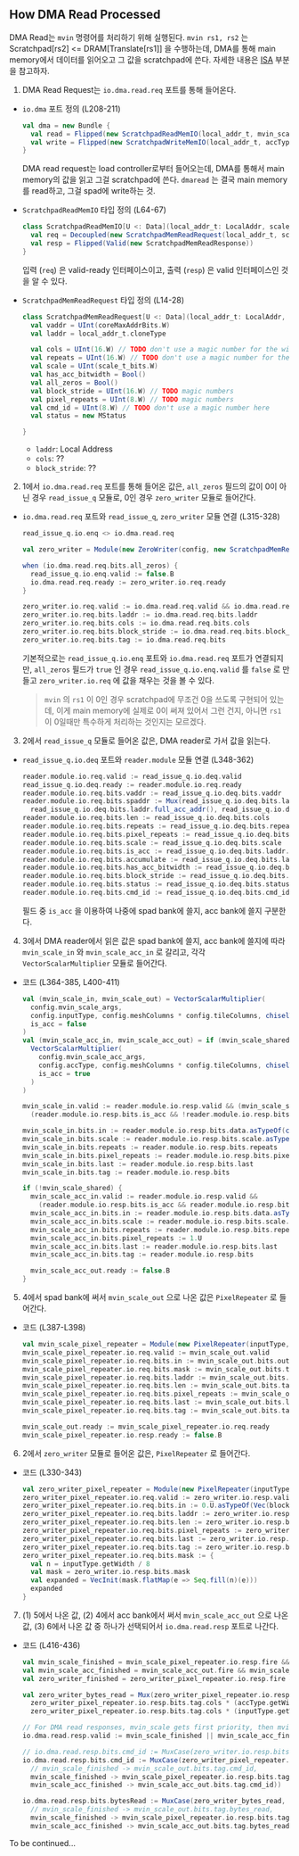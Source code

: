 ## How DMA Read Processed

DMA Read는 `mvin` 명령어를 처리하기 위해 실행된다. `mvin rs1, rs2` 는 Scratchpad[rs2] <= DRAM[Translate[rs1]] 을 수행하는데, DMA를 통해 main memory에서 데이터를 읽어오고 그 값을 scratchpad에 쓴다. 자세한 내용은 [ISA](https://github.com/minseongg/gemmini?tab=readme-ov-file#mvin-move-data-from-main-memory-to-scratchpad) 부분을 참고하자.

1. DMA Read Request는 `io.dma.read.req` 포트를 통해 들어온다.

- `io.dma` 포트 정의 (L208-211)

  ```scala
  val dma = new Bundle {
    val read = Flipped(new ScratchpadReadMemIO(local_addr_t, mvin_scale_t_bits))
    val write = Flipped(new ScratchpadWriteMemIO(local_addr_t, accType.getWidth, acc_scale_t_bits))
  }
  ```

  DMA read request는 load controller로부터 들어오는데, DMA를 통해서 main memory의 값을 읽고 그걸 scratchpad에 쓴다. `dmaread` 는 결국 main memory를 read하고, 그걸 spad에 write하는 것.

- `ScratchpadReadMemIO` 타입 정의 (L64-67)

  ```scala
  class ScratchpadReadMemIO[U <: Data](local_addr_t: LocalAddr, scale_t_bits: Int)(implicit p: Parameters) extends CoreBundle {
    val req = Decoupled(new ScratchpadMemReadRequest(local_addr_t, scale_t_bits))
    val resp = Flipped(Valid(new ScratchpadMemReadResponse))
  }
  ```

  입력 (`req`) 은 valid-ready 인터페이스이고, 출력 (`resp`) 은 valid 인터페이스인 것을 알 수 있다.

- `ScratchpadMemReadRequest` 타입 정의 (L14-28)

  ```scala
  class ScratchpadMemReadRequest[U <: Data](local_addr_t: LocalAddr, scale_t_bits: Int)(implicit p: Parameters) extends CoreBundle {
    val vaddr = UInt(coreMaxAddrBits.W)
    val laddr = local_addr_t.cloneType

    val cols = UInt(16.W) // TODO don't use a magic number for the width here
    val repeats = UInt(16.W) // TODO don't use a magic number for the width here
    val scale = UInt(scale_t_bits.W)
    val has_acc_bitwidth = Bool()
    val all_zeros = Bool()
    val block_stride = UInt(16.W) // TODO magic numbers
    val pixel_repeats = UInt(8.W) // TODO magic numbers
    val cmd_id = UInt(8.W) // TODO don't use a magic number here
    val status = new MStatus

  }
  ```

  - `laddr`: Local Address
  - `cols`: ??
  - `block_stride`: ??

2. 1에서 `io.dma.read.req` 포트를 통해 들어온 값은, `all_zeros` 필드의 값이 0이 아닌 경우 `read_issue_q` 모듈로, 0인 경우 `zero_writer` 모듈로 들어간다.

- `io.dma.read.req` 포트와 `read_issue_q`, `zero_writer` 모듈 연결 (L315-328)

  ```scala
  read_issue_q.io.enq <> io.dma.read.req

  val zero_writer = Module(new ZeroWriter(config, new ScratchpadMemReadRequest(local_addr_t, mvin_scale_t_bits)))

  when (io.dma.read.req.bits.all_zeros) {
    read_issue_q.io.enq.valid := false.B
    io.dma.read.req.ready := zero_writer.io.req.ready
  }

  zero_writer.io.req.valid := io.dma.read.req.valid && io.dma.read.req.bits.all_zeros
  zero_writer.io.req.bits.laddr := io.dma.read.req.bits.laddr
  zero_writer.io.req.bits.cols := io.dma.read.req.bits.cols
  zero_writer.io.req.bits.block_stride := io.dma.read.req.bits.block_stride
  zero_writer.io.req.bits.tag := io.dma.read.req.bits
  ```

  기본적으로는 `read_issue_q.io.enq` 포트와 `io.dma.read.req` 포트가 연결되지만, `all_zeros` 필드가 `true` 인 경우 `read_issue_q.io.enq.valid` 를 `false` 로 만들고 `zero_writer.io.req` 에 값을 채우는 것을 볼 수 있다.

  > `mvin` 의 `rs1` 이 0인 경우 scratchpad에 무조건 0을 쓰도록 구현되어 있는데, 이게 main memory에 실제로 0이 써져 있어서 그런 건지, 아니면 `rs1` 이 0일때만 특수하게 처리하는 것인지는 모르겠다.

3. 2에서 `read_issue_q` 모듈로 들어온 값은, DMA reader로 가서 값을 읽는다.

- `read_issue_q.io.deq` 포트와 `reader.module` 모듈 연결 (L348-362)

  ```scala
  reader.module.io.req.valid := read_issue_q.io.deq.valid
  read_issue_q.io.deq.ready := reader.module.io.req.ready
  reader.module.io.req.bits.vaddr := read_issue_q.io.deq.bits.vaddr
  reader.module.io.req.bits.spaddr := Mux(read_issue_q.io.deq.bits.laddr.is_acc_addr,
    read_issue_q.io.deq.bits.laddr.full_acc_addr(), read_issue_q.io.deq.bits.laddr.full_sp_addr())
  reader.module.io.req.bits.len := read_issue_q.io.deq.bits.cols
  reader.module.io.req.bits.repeats := read_issue_q.io.deq.bits.repeats
  reader.module.io.req.bits.pixel_repeats := read_issue_q.io.deq.bits.pixel_repeats
  reader.module.io.req.bits.scale := read_issue_q.io.deq.bits.scale
  reader.module.io.req.bits.is_acc := read_issue_q.io.deq.bits.laddr.is_acc_addr
  reader.module.io.req.bits.accumulate := read_issue_q.io.deq.bits.laddr.accumulate
  reader.module.io.req.bits.has_acc_bitwidth := read_issue_q.io.deq.bits.has_acc_bitwidth
  reader.module.io.req.bits.block_stride := read_issue_q.io.deq.bits.block_stride
  reader.module.io.req.bits.status := read_issue_q.io.deq.bits.status
  reader.module.io.req.bits.cmd_id := read_issue_q.io.deq.bits.cmd_id
  ```

  필드 중 `is_acc` 을 이용하여 나중에 spad bank에 쓸지, acc bank에 쓸지 구분한다.

4. 3에서 DMA reader에서 읽은 값은 spad bank에 쓸지, acc bank에 쓸지에 따라 `mvin_scale_in` 와 `mvin_scale_acc_in` 로 갈리고, 각각 `VectorScalarMultiplier` 모듈로 들어간다.

- 코드 (L364-385, L400-411)

  ```scala
  val (mvin_scale_in, mvin_scale_out) = VectorScalarMultiplier(
    config.mvin_scale_args,
    config.inputType, config.meshColumns * config.tileColumns, chiselTypeOf(reader.module.io.resp.bits),
    is_acc = false
  )
  val (mvin_scale_acc_in, mvin_scale_acc_out) = if (mvin_scale_shared) (mvin_scale_in, mvin_scale_out) else (
    VectorScalarMultiplier(
      config.mvin_scale_acc_args,
      config.accType, config.meshColumns * config.tileColumns, chiselTypeOf(reader.module.io.resp.bits),
      is_acc = true
    )
  )

  mvin_scale_in.valid := reader.module.io.resp.valid && (mvin_scale_shared.B || !reader.module.io.resp.bits.is_acc ||
    (reader.module.io.resp.bits.is_acc && !reader.module.io.resp.bits.has_acc_bitwidth))

  mvin_scale_in.bits.in := reader.module.io.resp.bits.data.asTypeOf(chiselTypeOf(mvin_scale_in.bits.in))
  mvin_scale_in.bits.scale := reader.module.io.resp.bits.scale.asTypeOf(mvin_scale_t)
  mvin_scale_in.bits.repeats := reader.module.io.resp.bits.repeats
  mvin_scale_in.bits.pixel_repeats := reader.module.io.resp.bits.pixel_repeats
  mvin_scale_in.bits.last := reader.module.io.resp.bits.last
  mvin_scale_in.bits.tag := reader.module.io.resp.bits
  ```

  ```scala
  if (!mvin_scale_shared) {
    mvin_scale_acc_in.valid := reader.module.io.resp.valid &&
      (reader.module.io.resp.bits.is_acc && reader.module.io.resp.bits.has_acc_bitwidth)
    mvin_scale_acc_in.bits.in := reader.module.io.resp.bits.data.asTypeOf(chiselTypeOf(mvin_scale_acc_in.bits.in))
    mvin_scale_acc_in.bits.scale := reader.module.io.resp.bits.scale.asTypeOf(mvin_scale_acc_t)
    mvin_scale_acc_in.bits.repeats := reader.module.io.resp.bits.repeats
    mvin_scale_acc_in.bits.pixel_repeats := 1.U
    mvin_scale_acc_in.bits.last := reader.module.io.resp.bits.last
    mvin_scale_acc_in.bits.tag := reader.module.io.resp.bits

    mvin_scale_acc_out.ready := false.B
  }
  ```

5. 4에서 spad bank에 써서 `mvin_scale_out` 으로 나온 값은 `PixelRepeater` 로 들어간다.

- 코드 (L387-L398)

  ```scala
  val mvin_scale_pixel_repeater = Module(new PixelRepeater(inputType, local_addr_t, block_cols, aligned_to, mvin_scale_out.bits.tag.cloneType, passthrough = !has_first_layer_optimizations))
  mvin_scale_pixel_repeater.io.req.valid := mvin_scale_out.valid
  mvin_scale_pixel_repeater.io.req.bits.in := mvin_scale_out.bits.out
  mvin_scale_pixel_repeater.io.req.bits.mask := mvin_scale_out.bits.tag.mask take mvin_scale_pixel_repeater.io.req.bits.mask.size
  mvin_scale_pixel_repeater.io.req.bits.laddr := mvin_scale_out.bits.tag.addr.asTypeOf(local_addr_t) + mvin_scale_out.bits.row
  mvin_scale_pixel_repeater.io.req.bits.len := mvin_scale_out.bits.tag.len
  mvin_scale_pixel_repeater.io.req.bits.pixel_repeats := mvin_scale_out.bits.tag.pixel_repeats
  mvin_scale_pixel_repeater.io.req.bits.last := mvin_scale_out.bits.last
  mvin_scale_pixel_repeater.io.req.bits.tag := mvin_scale_out.bits.tag

  mvin_scale_out.ready := mvin_scale_pixel_repeater.io.req.ready
  mvin_scale_pixel_repeater.io.resp.ready := false.B
  ```

6. 2에서 `zero_writer` 모듈로 들어온 값은, `PixelRepeater` 로 들어간다.

- 코드 (L330-343)

  ```scala
  val zero_writer_pixel_repeater = Module(new PixelRepeater(inputType, local_addr_t, block_cols, aligned_to, new ScratchpadMemReadRequest(local_addr_t, mvin_scale_t_bits), passthrough = !has_first_layer_optimizations))
  zero_writer_pixel_repeater.io.req.valid := zero_writer.io.resp.valid
  zero_writer_pixel_repeater.io.req.bits.in := 0.U.asTypeOf(Vec(block_cols, inputType))
  zero_writer_pixel_repeater.io.req.bits.laddr := zero_writer.io.resp.bits.laddr
  zero_writer_pixel_repeater.io.req.bits.len := zero_writer.io.resp.bits.tag.cols
  zero_writer_pixel_repeater.io.req.bits.pixel_repeats := zero_writer.io.resp.bits.tag.pixel_repeats
  zero_writer_pixel_repeater.io.req.bits.last := zero_writer.io.resp.bits.last
  zero_writer_pixel_repeater.io.req.bits.tag := zero_writer.io.resp.bits.tag
  zero_writer_pixel_repeater.io.req.bits.mask := {
    val n = inputType.getWidth / 8
    val mask = zero_writer.io.resp.bits.mask
    val expanded = VecInit(mask.flatMap(e => Seq.fill(n)(e)))
    expanded
  }
  ```

7. (1) 5에서 나온 값, (2) 4에서 acc bank에서 써서 `mvin_scale_acc_out` 으로 나온 값, (3) 6에서 나온 값 중 하나가 선택되어서 `io.dma.read.resp` 포트로 나간다.

- 코드 (L416-436)

  ```scala
  val mvin_scale_finished = mvin_scale_pixel_repeater.io.resp.fire && mvin_scale_pixel_repeater.io.resp.bits.last
  val mvin_scale_acc_finished = mvin_scale_acc_out.fire && mvin_scale_acc_out.bits.last
  val zero_writer_finished = zero_writer_pixel_repeater.io.resp.fire && zero_writer_pixel_repeater.io.resp.bits.last

  val zero_writer_bytes_read = Mux(zero_writer_pixel_repeater.io.resp.bits.laddr.is_acc_addr,
    zero_writer_pixel_repeater.io.resp.bits.tag.cols * (accType.getWidth / 8).U,
    zero_writer_pixel_repeater.io.resp.bits.tag.cols * (inputType.getWidth / 8).U)

  // For DMA read responses, mvin_scale gets first priority, then mvin_scale_acc, and then zero_writer
  io.dma.read.resp.valid := mvin_scale_finished || mvin_scale_acc_finished || zero_writer_finished

  // io.dma.read.resp.bits.cmd_id := MuxCase(zero_writer.io.resp.bits.tag.cmd_id, Seq(
  io.dma.read.resp.bits.cmd_id := MuxCase(zero_writer_pixel_repeater.io.resp.bits.tag.cmd_id, Seq(
    // mvin_scale_finished -> mvin_scale_out.bits.tag.cmd_id,
    mvin_scale_finished -> mvin_scale_pixel_repeater.io.resp.bits.tag.cmd_id,
    mvin_scale_acc_finished -> mvin_scale_acc_out.bits.tag.cmd_id))

  io.dma.read.resp.bits.bytesRead := MuxCase(zero_writer_bytes_read, Seq(
    // mvin_scale_finished -> mvin_scale_out.bits.tag.bytes_read,
    mvin_scale_finished -> mvin_scale_pixel_repeater.io.resp.bits.tag.bytes_read,
    mvin_scale_acc_finished -> mvin_scale_acc_out.bits.tag.bytes_read))
  ```

To be continued...
